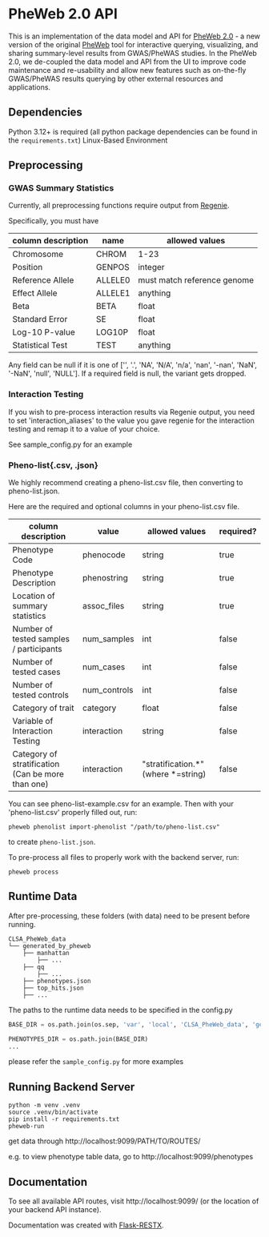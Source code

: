 # PheWeb 2.0 API
This is an implementation of the data model and API for [PheWeb 2.0](https://github.com/GaglianoTaliun-Lab/PheWeb2.0/tree/main) - a new version of the original [PheWeb](https://github.com/statgen/pheweb) tool for interactive querying, visualizing, and sharing summary-level results from GWAS/PheWAS studies. In the PheWeb 2.0, we de-coupled the data model and API from the UI to improve code maintenance and re-usability and allow new features such as on-the-fly GWAS/PheWAS results querying by other external resources and applications.

## Dependencies
Python 3.12+ is required (all python package dependencies can be found in the `requirements.txt`)
Linux-Based Environment

## Preprocessing

### GWAS Summary Statistics
Currently, all preprocessing functions require output from [Regenie](https://rgcgithub.github.io/regenie/).

Specifically, you must have

| column description | name       | allowed values              |
| ------------------ | ---------- | --------------------------- |
| Chromosome         | CHROM      | 1-23                        |
| Position           | GENPOS     | integer                     |
| Reference Allele   | ALLELE0    | must match reference genome |
| Effect Allele      | ALLELE1    | anything                    |
| Beta               | BETA       | float                       |
| Standard Error     | SE         | float                       |
| Log-10 P-value     | LOG10P     | float                       |
| Statistical Test   | TEST       | anything                    | 

Any field can be null if it is one of ['', '.', 'NA', 'N/A', 'n/a', 'nan', '-nan', 'NaN', '-NaN', 'null', 'NULL']. If a required field is null, the variant gets dropped.

### Interaction Testing

If you wish to pre-process interaction results via Regenie output, you need to set 'interaction_aliases' to the value you gave regenie for the interaction testing and remap it to a value of your choice.

See sample_config.py for an example

### Pheno-list{.csv, .json}

We highly recommend creating a pheno-list.csv file, then converting to pheno-list.json. 

Here are the required and optional columns in your pheno-list.csv file.
 
| column description                                  | value         | allowed values                      | required? |
| --------------------------------------------------- | ------------- | ----------------------------------- | --------- |
| Phenotype Code                                      | phenocode     | string                              | true      |
| Phenotype Description                               | phenostring   | string                              | true      |
| Location of summary statistics                      | assoc_files   | string                              | true      |
| Number of tested samples / participants             | num_samples   | int                                 | false     |
| Number of tested cases                              | num_cases     | int                                 | false     |
| Number of tested controls                           | num_controls  | int                                 | false     |
| Category of trait                                   | category      | float                               | false     |
| Variable of Interaction Testing                     | interaction   | string                              | false     |
| Category of stratification (Can be more than one)   | interaction   | "stratification.*" (where *=string) | false     |

You can see pheno-list-example.csv for an example.
Then with your 'pheno-list.csv' properly filled out, run:

`pheweb phenolist import-phenolist "/path/to/pheno-list.csv"`

to create `pheno-list.json`.


To pre-process all files to properly work with the backend server, run:

`pheweb process`

## Runtime Data
After pre-processing, these folders (with data) need to be present before running.

```
CLSA_PheWeb_data
└── generated_by_pheweb
    ├── manhattan
        ├── ... 
    ├── qq
        ├── ...
    ├── phenotypes.json 
    ├── top_hits.json 
    ├── ...
```

The paths to the runtime data needs to be specified in the config.py
```py
BASE_DIR = os.path.join(os.sep, 'var', 'local', 'CLSA_PheWeb_data', 'generated_by_pheweb')

PHENOTYPES_DIR = os.path.join(BASE_DIR)
...
```
please refer the `sample_config.py` for more examples


## Running Backend Server
```
python -m venv .venv
source .venv/bin/activate
pip install -r requirements.txt
pheweb-run
```

get data through http://localhost:9099/PATH/TO/ROUTES/

e.g. to view phenotype table data, go to http://localhost:9099/phenotypes

## Documentation

To see all available API routes, visit http://localhost:9099/ (or the location of your backend API instance).

Documentation was created with [Flask-RESTX](https://flask-restx.readthedocs.io/en/latest/).


